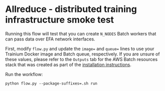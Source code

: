 # Allreduce - distributed training infrastructure smoke test
Running this flow will test that you can create `N_NODES` Batch workers that can pass data over EFA network interfaces. 

First, modify `flow.py` and update the `image=` and `queue=` lines to use your Trainium Docker image and Batch queue, respectively. If you are unsure of these values, please refer to the `Outputs` tab for the AWS Batch resources stack that was created as part of the [installation instructions](../install_metaflow_and_batch.md).
 
Run the workflow:
```
python flow.py --package-suffixes=.sh run
```
